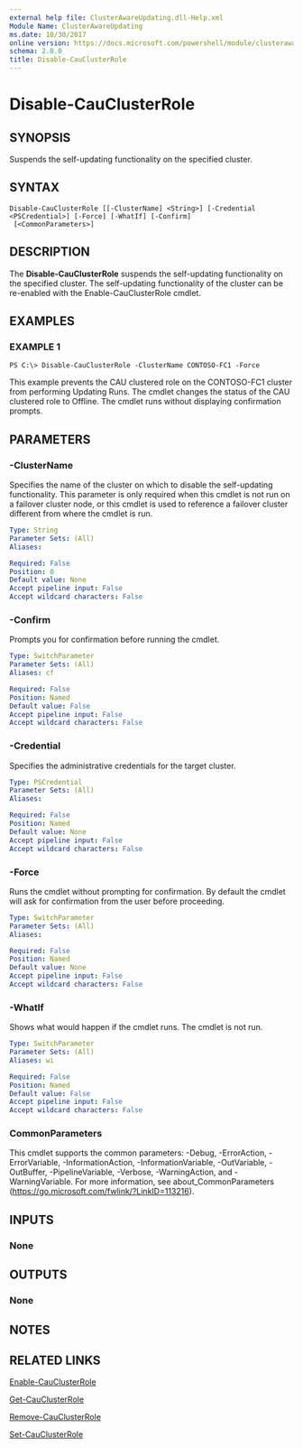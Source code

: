 ```yaml
---
external help file: ClusterAwareUpdating.dll-Help.xml
Module Name: ClusterAwareUpdating
ms.date: 10/30/2017
online version: https://docs.microsoft.com/powershell/module/clusterawareupdating/disable-cauclusterrole?view=windowsserver2012r2-ps&wt.mc_id=ps-gethelp
schema: 2.0.0
title: Disable-CauClusterRole
---
```


# Disable-CauClusterRole

## SYNOPSIS
Suspends the self-updating functionality on the specified cluster.

## SYNTAX

```
Disable-CauClusterRole [[-ClusterName] <String>] [-Credential <PSCredential>] [-Force] [-WhatIf] [-Confirm]
 [<CommonParameters>]
```

## DESCRIPTION
The **Disable-CauClusterRole** suspends the self-updating functionality on the specified cluster.
The self-updating functionality of the cluster can be re-enabled with the Enable-CauClusterRole cmdlet.

## EXAMPLES

### EXAMPLE 1
```
PS C:\> Disable-CauClusterRole -ClusterName CONTOSO-FC1 -Force
```

This example prevents the CAU clustered role on the CONTOSO-FC1 cluster from performing Updating Runs.
The cmdlet changes the status of the CAU clustered role to Offline.
The cmdlet runs without displaying confirmation prompts.

## PARAMETERS

### -ClusterName
Specifies the name of the cluster on which to disable the self-updating functionality.
This parameter is only required when this cmdlet is not run on a failover cluster node, or this cmdlet is used to reference a failover cluster different from where the cmdlet is run.

```yaml
Type: String
Parameter Sets: (All)
Aliases: 

Required: False
Position: 0
Default value: None
Accept pipeline input: False
Accept wildcard characters: False
```

### -Confirm
Prompts you for confirmation before running the cmdlet.

```yaml
Type: SwitchParameter
Parameter Sets: (All)
Aliases: cf

Required: False
Position: Named
Default value: False
Accept pipeline input: False
Accept wildcard characters: False
```

### -Credential
Specifies the administrative credentials for the target cluster.

```yaml
Type: PSCredential
Parameter Sets: (All)
Aliases: 

Required: False
Position: Named
Default value: None
Accept pipeline input: False
Accept wildcard characters: False
```

### -Force
Runs the cmdlet without prompting for confirmation.
By default the cmdlet will ask for confirmation from the user before proceeding.

```yaml
Type: SwitchParameter
Parameter Sets: (All)
Aliases: 

Required: False
Position: Named
Default value: None
Accept pipeline input: False
Accept wildcard characters: False
```

### -WhatIf
Shows what would happen if the cmdlet runs.
The cmdlet is not run.

```yaml
Type: SwitchParameter
Parameter Sets: (All)
Aliases: wi

Required: False
Position: Named
Default value: False
Accept pipeline input: False
Accept wildcard characters: False
```

### CommonParameters
This cmdlet supports the common parameters: -Debug, -ErrorAction, -ErrorVariable, -InformationAction, -InformationVariable, -OutVariable, -OutBuffer, -PipelineVariable, -Verbose, -WarningAction, and -WarningVariable. For more information, see about_CommonParameters (https://go.microsoft.com/fwlink/?LinkID=113216).

## INPUTS

### None

## OUTPUTS

### None

## NOTES

## RELATED LINKS

[Enable-CauClusterRole](./Enable-CauClusterRole.md)

[Get-CauClusterRole](./Get-CauClusterRole.md)

[Remove-CauClusterRole](./Remove-CauClusterRole.md)

[Set-CauClusterRole](./Set-CauClusterRole.md)

